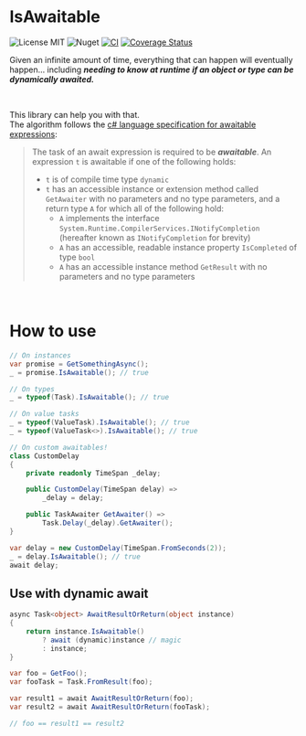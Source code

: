 # IsAwaitable

![License MIT](https://img.shields.io/badge/license-MIT-green)
![Nuget](https://img.shields.io/nuget/v/IsAwaitable)
[![CI](https://github.com/tommasobertoni/IsAwaitable/workflows/CI/badge.svg)](https://github.com/tommasobertoni/IsAwaitable/actions?query=workflow%3ACI)
[![Coverage Status](https://coveralls.io/repos/github/tommasobertoni/IsAwaitable/badge.svg?branch=main)](https://coveralls.io/github/tommasobertoni/IsAwaitable?branch=main)

Given an infinite amount of time, everything that can happen will eventually happen... including _**needing to know at runtime if an object or type can be dynamically awaited.**_

<br/>

This library can help you with that.<br/>
The algorithm follows the [c# language specification for awaitable expressions](https://docs.microsoft.com/en-us/dotnet/csharp/language-reference/language-specification/expressions#awaitable-expressions):

> The task of an await expression is required to be ***awaitable***. An expression `t` is awaitable if one of the following holds:
> *  `t` is of compile time type `dynamic`
> *  `t` has an accessible instance or extension method called `GetAwaiter` with no parameters and no type parameters, and a return type `A` for which all of the following hold:
>    * `A` implements the interface `System.Runtime.CompilerServices.INotifyCompletion` (hereafter known as `INotifyCompletion` for brevity)
>    * `A` has an accessible, readable instance property `IsCompleted` of type `bool`
>    * `A` has an accessible instance method `GetResult` with no parameters and no type parameters

<br/>

# How to use

```csharp
// On instances
var promise = GetSomethingAsync();
_ = promise.IsAwaitable(); // true

// On types
_ = typeof(Task).IsAwaitable(); // true

// On value tasks
_ = typeof(ValueTask).IsAwaitable(); // true
_ = typeof(ValueTask<>).IsAwaitable(); // true

// On custom awaitables!
class CustomDelay
{
    private readonly TimeSpan _delay;

    public CustomDelay(TimeSpan delay) =>
        _delay = delay;

    public TaskAwaiter GetAwaiter() =>
        Task.Delay(_delay).GetAwaiter();
}

var delay = new CustomDelay(TimeSpan.FromSeconds(2));
_ = delay.IsAwaitable(); // true
await delay;
```

## Use with dynamic await
```csharp
async Task<object> AwaitResultOrReturn(object instance)
{
    return instance.IsAwaitable()
        ? await (dynamic)instance // magic
        : instance;
}

var foo = GetFoo();
var fooTask = Task.FromResult(foo);

var result1 = await AwaitResultOrReturn(foo);
var result2 = await AwaitResultOrReturn(fooTask);

// foo == result1 == result2
```
